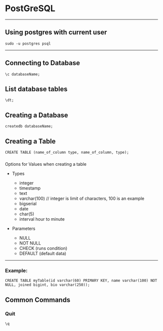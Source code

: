 # PostGreSQL
----
## Using postgres with current user
```
sudo -u postgres psql
```
----

## Connecting to Database
```
\c databaseName;
```

## List database tables
```
\dt;
```

## Creating a Database
```
createdb databaseName;
```

## Creating a Table
```
CREATE TABLE (name_of_column type, name_of_column, type);
```

###
Options for Values when creating a table
- Types
  - integer
  - timestamp
  - text
  - varchar(100) // integer is limit of characters, 100 is an example
  - bigserial
  - date
  - char(5)
  - interval hour to minute

- Parameters
  - NULL
  - NOT NULL
  - CHECK (runs condition)
  - DEFAULT (default data)

----

### Example:
```
CREATE TABLE myTable(id varchar(60) PRIMARY KEY, name varchar(100) NOT NULL, joined bigint, bio varchar(250));
```

## Common Commands
### Quit
```
\q
```
### 

